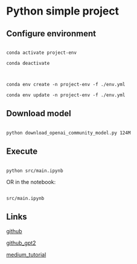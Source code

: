 # Python simple project


## Configure environment

```

conda activate project-env

conda deactivate
 
```

```

conda env create -n project-env -f ./env.yml

conda env update -n project-env -f ./env.yml

```

## Download model

```

python download_openai_community_model.py 124M

```

<!--
## Execute

```
python src/gh_ex/interactive_conditional_samples.py --model_name 774M --top_k 40 --length 256
```
-->

## Execute

```

python src/main.ipynb

```

OR in the notebook:

```

src/main.ipynb

```





## Links

[github](https://github.com/Diegoomal)

[github_gpt2](https://github.com/openai/gpt-2)

[medium_tutorial](https://timhanewich.medium.com/running-openais-gpt-2-language-model-on-your-pc-5d5e1b9fbb8b)